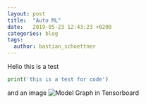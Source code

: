 ```yaml
---
layout: post
title:  "Auto ML"
date:   2019-05-23 12:43:23 +0200
categories: blog
tags:
  author: bastian_schoettner
---
```

Hello this is a test
```python
print('this is a test for code')
```
and an image
![Model Graph in Tensorboard](https://github.com/blubber2/blubber2.github.io/_posts/images/board_graph_crop.png)